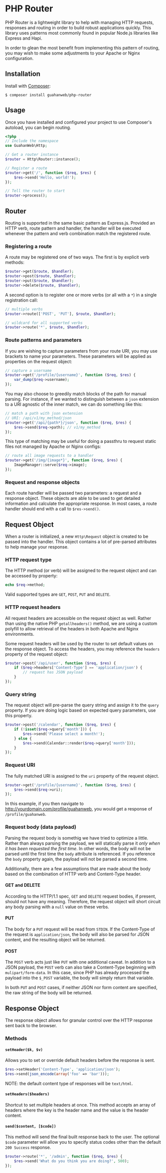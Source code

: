 # PHP Router

PHP Router is a lightweight library to help with managing HTTP requests,
responses and routing in order to build robust applications quickly. This
library uses patterns most commonly found in popular Node.js libraries
like Express and Hapi.

In order to glean the most benefit from implementing this pattern of
routing, you may wish to make some adjustments to your Apache or Nginx
configuration.

## Installation

Install with [Composer](https://www.getcomposer.org):
```
$ composer install guahanweb/php-router
```

## Usage

Once you have installed and configured your project to use Composer's
autoload, you can begin routing.

```php
<?php
// Include the namespace
use GuahanWeb\Http;

// Get a router instance
$router = Http\Router::instance();

// Register a route
$router->get('/', function ($req, $res) {
    $res->send('Hello, world!');
});

// Tell the router to start
$router->process();
```

## Router

Routing is supported in the same basic pattern as Express.js. Provided
an HTTP verb, route pattern and handler, the handler will be executed
whenever the pattern and verb combination match the registered route.

### Registering a route

A route may be registered one of two ways. The first is by explicit verb
methods:

```php
$router->get($route, $handler);
$router->post($route, $handler);
$router->put($route, $handler);
$router->delete($route, $handler);
```

A second option is to register one or more verbs (or all with a `*`) in
a single registration call:

```php
// multiple verbs
$router->route(['POST', 'PUT'], $route, $handler);

// wildcard for all supported verbs
$router->route('*', $route, $handler);
```

### Route patterns and parameters

If you are wishing to capture parameters from your route URI, you may use
brackets to name your parameters. These parameters will be applied as
properties on the request object:

```php
// capture a username
$router->get('/profile/{username}', function ($req, $res) {
    var_dump($req->username);
});
```

You may also choose to greedily match blocks of the path for manual parsing.
For instance, if we wanted to distinguish between a `json` extension to a
URI agnostic of the inner match, we can do something like this:

```php
// match a path with json extension
// URI: /api/v1/my_method/json
$router->get('/api/{path*}/json', function ($req, $res) {
    $res->send($req->path); // v1/my_method
});
```

This type of matching may be useful for doing a passthru to request static
files not managed by Apache or Nginx configs:

```php
// route all image requests to a handler
$router->get('/img/{image*}', function ($req, $res) {
    ImageManager::serve($req->image);
});
```
### Request and response objects

Each route handler will be passed two parameters: a request and a response
object. These objects are able to be used to get detailed information and
calculate the appropriate response. In most cases, a route handler should
end with a call to `$res->send()`.

## Request Object

When a router is initialized, a new `Http\Request` object is created to be
passed into the handler. This object contains a lot of pre-parsed attributes
to help manage your response.

### HTTP request type

The HTTP method (or verb) will be assigned to the request object and can be
accessed by property:

```php
echo $req->method;
```

Valid supported types are `GET`, `POST`, `PUT` and `DELETE`.

### HTTP request headers

All request headers are accessible on the request object as well. Rather than
using the native PHP `getallheaders()` method, we are using a custom polyfill
to allow retrieval of the headers in both Apache and Nginx environments.

Some request headers will be used by the router to set default values on the
response object. To access the headers, you may reference the `headers` property
of the request object:

```php
$router->post('/api/user', function ($req, $res) {
    if ($req->headers['Content-Type'] == 'application/json') {
        // request has JSON payload
    }
});
```

### Query string

The request object will pre-parse the query string and assign it to the `query`
property. If you are doing logic based on expected query parameters, use this
property.

```php
$router->post('/calendar', function ($req, $res) {
    if (!isset($req->query['month'])) {
        $res->send('Please select a month!');
    } else {
        $res->send(Calendar::render($req->query['month']));
    }
});
```

### Request URI

The fully matched URI is assigned to the `uri` property of the request object.

```php
$router->get('/profile/{username}', function ($req, $res) {
    $res->send($req->uri);
});
```

In this example, if you then navigate to http://yourdomain.com/profile/guahanweb,
you would get a response of `/profile/guahanweb`.

### Request body (data payload)

Parsing the request body is somethig we have tried to optimize a little. Rather
than always parsing the payload, we will statically parse it *only when it has
been requested the first time*. In other words, the body will not be parsed until
the first time the `body` attribute is referenced. If you reference the `body`
property again, the payload will not be parsed a second time.

Additionally, there are a few assumptions that are made about the body based on
the combination of HTTP verb and Content-Type header.

#### GET and DELETE

According to the HTTP/1.1 spec, `GET` and `DELETE` request bodies, if present,
should not have any meaning. Therefore, the request object will short circuit
any body parsing with a `null` value on these verbs.

#### PUT

The body for a `PUT` request will be read from `STDIN`. If the Content-Type of
the request is `application/json`, the body will also be parsed for JSON content,
and the resulting object will be returned.

#### POST

The `POST` verb acts just like `PUT` with one additional caveat. In addition to
a JSON payload, the `POST` verb can also take a Content-Type beginning with
`mulipart/form-data`. In this case, since PHP has already processed the payload
into the `$_POST` variable, the body will simply return that variable.

In both `PUT` and `POST` cases, if neither JSON nor form content are specified,
the raw string of the body will be returned.

## Response Object

The response object allows for granular control over the HTTP response sent back
to the browser.

### Methods

#### `setHeader($k, $v)`

Allows you to set or override default headers before the response is sent.

```php
$res->setHeader('Content-Type', 'application/json');
$res->send(json_encode(array('foo' => 'bar')));
```

NOTE: the default content type of responses will be `text/html`.

#### `setHeaders($headers)`

Shortcut to set multiple headers at once. This method accepts an array of headers
where the key is the header name and the value is the header content.

#### `send($content, [$code])`

This method will send the final built response back to the user. The optional
`$code` parameter will allow you to specify status codes other than the default
`200 Success` response.

```php
$router->route('*', '/admin', function ($req, $res) {
    $res->send('What do you think you are doing?', 500);
});
```


